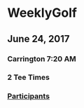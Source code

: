 # WeeklyGolf

## June 24, 2017
### Carrington 7:20 AM
### 2 Tee Times

### [Participants](https://github.com/eesparty/WeeklyGolf/projects/1)
